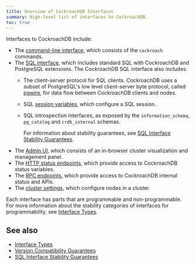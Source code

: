 ```yaml
---
title: Overview of CockroachDB Interfaces
summary: High-level list of interfaces to CockroachDB.
toc: true
---
```


Interfaces to CockroachDB include:

- The [command-line interface](cockroach-commands.html), which consists of the `cockroach` commands.
- The [SQL interface](sql-feature-support.html), which includes standard SQL with CockroachDB and PostgreSQL extensions. The CockroachDB SQL interface also includes:
  - The client-server protocol for SQL clients. CockroachDB uses a subset of PostgreSQL's low level client-server byte protocol, called [pgwire](https://godoc.org/github.com/cockroachdb/cockroach/pkg/sql/pgwire), for data flow between CockroachDB clients and nodes.
  - SQL [session variables](show-vars.html), which configure a SQL session.
  - SQL introspection interfaces, as exposed by the `information_schema`, `pg_catalog` and `crdb_internal` schemas.

    For information about stability guarantees, see [SQL Interface Stability Guarantees](sql-functional-behavior-guarantees.html).
- The [Admin UI](admin-ui-overview.html), which consists of an in-browser cluster visualization and management panel.
- The [HTTP status endpoints](monitoring-and-alerting.html), which provide access to CockroachDB status variables.
- The [RPC endpoints](https://github.com/cockroachdb/cockroach/blob/master/pkg/server/serverpb/admin.proto), which provide access to CockroachDB internal status and APIs.
- The [cluster settings](cluster-settings.html), which configure nodes in a cluster.

Each interface has parts that are programmable and non-programmable. For more information about the stability categories of interfaces for programmability, see [Interface Types](interface-types.html).

## See also

- [Interface Types](interface-types.html)
- [Version Compatibility Guarantees](compatibility-and-programmability-guarantees.html)
- [SQL Interface Stability Guarantees](sql-functional-behavior-guarantees.html)
